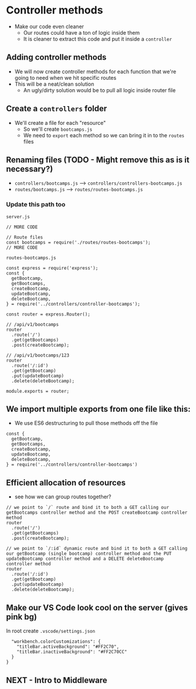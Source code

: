 # Controller methods
* Make our code even cleaner
    - Our routes could have a ton of logic inside them
    - It is cleaner to extract this code and put it inside a `controller`

## Adding controller methods
* We will now create controller methods for each function that we're going to need when we hit specific routes
* This will be a neat/clean solution
    - An ugly/dirty solution would be to pull all logic inside router file

## Create a `controllers` folder
* We'll create a file for each "resource"
    - So we'll create `bootcamps.js`
    - We need to `export` each method so we can bring it in to the `routes` files

## Renaming files (TODO - Might remove this as is it necessary?)
* `controllers/bootcamps.js` --> `controllers/controllers-bootcamps.js`
* `routes/bootcamps.js` --> `routes/routes-bootcamps.js`

### Update this path too
`server.js`

```
// MORE CODE

// Route files
const bootcamps = require('./routes/routes-bootcamps');
// MORE CODE
```

`routes-bootcamps.js`

```
const express = require('express');
const {
  getBootcamp,
  getBootcamps,
  createBootcamp,
  updateBootcamp,
  deleteBootcamp,
} = require('../controllers/controller-bootcamps');

const router = express.Router();

// /api/v1/bootcamps
router
  .route('/')
  .get(getBootcamps)
  .post(createBootcamp);

// /api/v1/bootcamps/123
router
  .route('/:id')
  .get(getBootcamp)
  .put(updateBootcamp)
  .delete(deleteBootcamp);

module.exports = router;
```

## We import multiple exports from one file like this:
* We use ES6 destructuring to pull those methods off the file

```
const {
  getBootcamp,
  getBootcamps,
  createBootcamp,
  updateBootcamp,
  deleteBootcamp,
} = require('../controllers/controller-bootcamps')
```

## Efficient allocation of resources
* see how we can group routes together?

```
// we point to `/` route and bind it to both a GET calling our getBootcamps controller method and the POST createBootcamp controller method
router
  .route('/')
  .get(getBootcamps)
  .post(createBootcamp);

// we point to `/:id` dynamic route and bind it to both a GET calling our getBootcamp (single bootcamp) controller method and the PUT updateBootcamp controller method and a DELETE deleteBootcamp controller method
router
  .route('/:id')
  .get(getBootcamp)
  .put(updateBootcamp)
  .delete(deleteBootcamp);
```

## Make our VS Code look cool on the server (gives pink bg)
In root create `.vscode/settings.json`

```.
  "workbench.colorCustomizations": {
    "titleBar.activeBackground": "#FF2C70",
    "titleBar.inactiveBackground": "#FF2C70CC"
  }
}
```
## NEXT - Intro to Middleware
